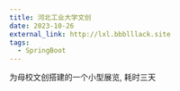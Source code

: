 ```yaml
---
title: 河北工业大学文创
date: 2023-10-26
external_link: http://lxl.bbblllack.site
tags:
  - SpringBoot
---
```


为母校文创搭建的一个小型展览, 耗时三天

<!--more-->
